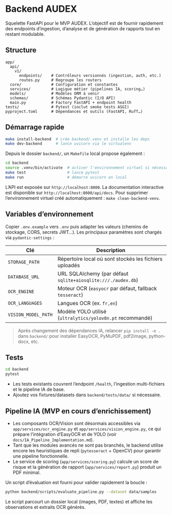 # Backend AUDEX

Squelette FastAPI pour le MVP AUDEX. L’objectif est de fournir rapidement des endpoints d’ingestion, d’analyse et de génération de rapports tout en restant modulable.

## Structure

```
app/
  api/
    v1/
      endpoints/    # Contrôleurs versionnés (ingestion, auth, etc.)
      routes.py     # Regroupe les routers
  core/             # Configuration et constantes
  services/         # Logique métier (pipelines IA, scoring…)
  models/           # Modèles ORM à venir
  schemas/          # Schémas Pydantic (I/O API)
  main.py           # Factory FastAPI + endpoint health
tests/              # Pytest (inclut smoke tests ASGI)
pyproject.toml      # Dépendances et outils (FastAPI, Ruff…)
```

## Démarrage rapide

```bash
make install-backend  # crée backend/.venv et installe les deps
make dev-backend      # lance uvicorn via le virtualenv
```

Depuis le dossier `backend/`, un `Makefile` local propose également :

```bash
cd backend
source .venv/bin/activate  # activer l'environnement virtuel si nécessaire
make test                  # lance pytest
make run                   # démarre uvicorn en local
```

L’API est exposée sur `http://localhost:8000`. La documentation interactive est disponible sur `http://localhost:8000/api/docs`. Pour supprimer l’environnement virtuel créé automatiquement : `make clean-backend-venv`.

## Variables d’environnement

Copier `.env.example` vers `.env` puis adapter les valeurs (chemins de stockage, CORS, secrets JWT…). Les principaux paramètres sont chargés via `pydantic-settings` :

| Clé | Description |
| --- | --- |
| `STORAGE_PATH` | Répertoire local où sont stockés les fichiers uploadés |
| `DATABASE_URL` | URL SQLAlchemy (par défaut `sqlite+aiosqlite:///./audex.db`) |
| `OCR_ENGINE` | Moteur OCR (`easyocr` par défaut, fallback `tesseract`) |
| `OCR_LANGUAGES` | Langues OCR (ex. `fr,en`) |
| `VISION_MODEL_PATH` | Modèle YOLO utilisé (`ultralytics/yolov8n.pt` recommandé) |

> Après changement des dépendances IA, relancer `pip install -e .` dans `backend/` pour installer EasyOCR, PyMuPDF, pdf2image, python-docx, etc.

## Tests

```bash
cd backend
pytest
```

- Les tests existants couvrent l’endpoint `/health`, l’ingestion multi-fichiers et le pipeline IA de base.
- Ajoutez vos fixtures/datasets dans `backend/tests/data/` si nécessaire.

## Pipeline IA (MVP en cours d’enrichissement)

- Les composants OCR/Vision sont désormais accessibles via `app/services/ocr_engine.py` et `app/services/vision_engine.py`, ce qui prépare l’intégration d’EasyOCR et de YOLO (voir `docs/IA_Pipeline_Implementation.md`).
- Tant que les modules avancés ne sont pas branchés, le backend utilise encore les heuristiques de repli (`pytesseract` + OpenCV) pour garantir une pipeline fonctionnelle.
- Le service de scoring (`app/services/scoring.py`) calcule un score de risque et la génération de rapport (`app/services/report.py`) produit un PDF minimal.

Un script d’évaluation est fourni pour valider rapidement la boucle :

```bash
python backend/scripts/evaluate_pipeline.py --dataset data/samples
```

Le script parcourt un dossier local (images, PDF, textes) et affiche les observations et extraits OCR générés.
